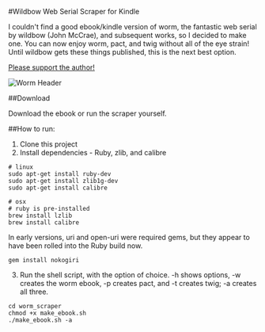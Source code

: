 #Wildbow Web Serial Scraper for Kindle

I couldn't find a good ebook/kindle version of worm, the fantastic web serial by wildbow (John McCrae), and subsequent works, so I decided to make one. You can now enjoy worm, pact, and twig without all of the eye strain! Until wildbow gets these things published, this is the next best option.

[Please support the author!](https://parahumans.wordpress.com/support/)

![Worm Header](http://parahumans.files.wordpress.com/2011/06/cityscape2.jpg)

##Download

Download the ebook or run the scraper yourself.

##How to run:

1. Clone this project
2. Install dependencies - Ruby, zlib, and calibre


  ```command
  # linux
  sudo apt-get install ruby-dev
  sudo apt-get install zlib1g-dev
  sudo apt-get install calibre

  # osx
  # ruby is pre-installed
  brew install lzlib
  brew install calibre
  ```

  In early versions, uri and open-uri were required gems, but they appear to have been rolled into the Ruby build now. 
  ```command
  gem install nokogiri
  ```

3. Run the shell script, with the option of choice. -h shows options, -w creates the worm ebook, -p creates pact, and -t creates twig; -a creates all three.

  ```command
  cd worm_scraper
  chmod +x make_ebook.sh
  ./make_ebook.sh -a
  ```

